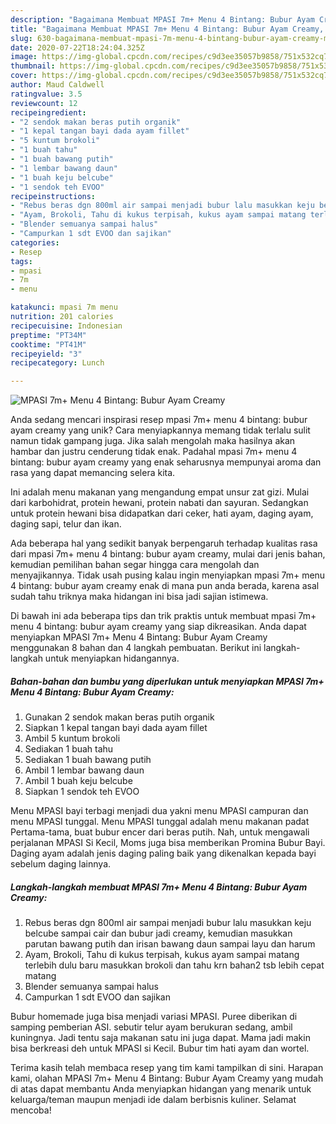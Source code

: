```yaml
---
description: "Bagaimana Membuat MPASI 7m+ Menu 4 Bintang: Bubur Ayam Creamy, Menggugah Selera"
title: "Bagaimana Membuat MPASI 7m+ Menu 4 Bintang: Bubur Ayam Creamy, Menggugah Selera"
slug: 630-bagaimana-membuat-mpasi-7m-menu-4-bintang-bubur-ayam-creamy-menggugah-selera
date: 2020-07-22T18:24:04.325Z
image: https://img-global.cpcdn.com/recipes/c9d3ee35057b9858/751x532cq70/mpasi-7m-menu-4-bintang-bubur-ayam-creamy-foto-resep-utama.jpg
thumbnail: https://img-global.cpcdn.com/recipes/c9d3ee35057b9858/751x532cq70/mpasi-7m-menu-4-bintang-bubur-ayam-creamy-foto-resep-utama.jpg
cover: https://img-global.cpcdn.com/recipes/c9d3ee35057b9858/751x532cq70/mpasi-7m-menu-4-bintang-bubur-ayam-creamy-foto-resep-utama.jpg
author: Maud Caldwell
ratingvalue: 3.5
reviewcount: 12
recipeingredient:
- "2 sendok makan beras putih organik"
- "1 kepal tangan bayi dada ayam fillet"
- "5 kuntum brokoli"
- "1 buah tahu"
- "1 buah bawang putih"
- "1 lembar bawang daun"
- "1 buah keju belcube"
- "1 sendok teh EVOO"
recipeinstructions:
- "Rebus beras dgn 800ml air sampai menjadi bubur lalu masukkan keju belcube sampai cair dan bubur jadi creamy, kemudian masukkan parutan bawang putih dan irisan bawang daun sampai layu dan harum"
- "Ayam, Brokoli, Tahu di kukus terpisah, kukus ayam sampai matang terlebih dulu baru masukkan brokoli dan tahu krn bahan2 tsb lebih cepat matang"
- "Blender semuanya sampai halus"
- "Campurkan 1 sdt EVOO dan sajikan"
categories:
- Resep
tags:
- mpasi
- 7m
- menu

katakunci: mpasi 7m menu 
nutrition: 201 calories
recipecuisine: Indonesian
preptime: "PT34M"
cooktime: "PT41M"
recipeyield: "3"
recipecategory: Lunch

---
```



![MPASI 7m+ Menu 4 Bintang: Bubur Ayam Creamy](https://img-global.cpcdn.com/recipes/c9d3ee35057b9858/751x532cq70/mpasi-7m-menu-4-bintang-bubur-ayam-creamy-foto-resep-utama.jpg)

Anda sedang mencari inspirasi resep mpasi 7m+ menu 4 bintang: bubur ayam creamy yang unik? Cara menyiapkannya memang tidak terlalu sulit namun tidak gampang juga. Jika salah mengolah maka hasilnya akan hambar dan justru cenderung tidak enak. Padahal mpasi 7m+ menu 4 bintang: bubur ayam creamy yang enak seharusnya mempunyai aroma dan rasa yang dapat memancing selera kita.

Ini adalah menu makanan yang mengandung empat unsur zat gizi. Mulai dari karbohidrat, protein hewani, protein nabati dan sayuran. Sedangkan untuk protein hewani bisa didapatkan dari ceker, hati ayam, daging ayam, daging sapi, telur dan ikan.

Ada beberapa hal yang sedikit banyak berpengaruh terhadap kualitas rasa dari mpasi 7m+ menu 4 bintang: bubur ayam creamy, mulai dari jenis bahan, kemudian pemilihan bahan segar hingga cara mengolah dan menyajikannya. Tidak usah pusing kalau ingin menyiapkan mpasi 7m+ menu 4 bintang: bubur ayam creamy enak di mana pun anda berada, karena asal sudah tahu triknya maka hidangan ini bisa jadi sajian istimewa.


Di bawah ini ada beberapa tips dan trik praktis untuk membuat mpasi 7m+ menu 4 bintang: bubur ayam creamy yang siap dikreasikan. Anda dapat menyiapkan MPASI 7m+ Menu 4 Bintang: Bubur Ayam Creamy menggunakan 8 bahan dan 4 langkah pembuatan. Berikut ini langkah-langkah untuk menyiapkan hidangannya.

<!--inarticleads1-->

##### Bahan-bahan dan bumbu yang diperlukan untuk menyiapkan MPASI 7m+ Menu 4 Bintang: Bubur Ayam Creamy:

1. Gunakan 2 sendok makan beras putih organik
1. Siapkan 1 kepal tangan bayi dada ayam fillet
1. Ambil 5 kuntum brokoli
1. Sediakan 1 buah tahu
1. Sediakan 1 buah bawang putih
1. Ambil 1 lembar bawang daun
1. Ambil 1 buah keju belcube
1. Siapkan 1 sendok teh EVOO


Menu MPASI bayi terbagi menjadi dua yakni menu MPASI campuran dan menu MPASI tunggal. Menu MPASI tunggal adalah menu makanan padat Pertama-tama, buat bubur encer dari beras putih. Nah, untuk mengawali perjalanan MPASI Si Kecil, Moms juga bisa memberikan Promina Bubur Bayi. Daging ayam adalah jenis daging paling baik yang dikenalkan kepada bayi sebelum daging lainnya. 

<!--inarticleads2-->

##### Langkah-langkah membuat MPASI 7m+ Menu 4 Bintang: Bubur Ayam Creamy:

1. Rebus beras dgn 800ml air sampai menjadi bubur lalu masukkan keju belcube sampai cair dan bubur jadi creamy, kemudian masukkan parutan bawang putih dan irisan bawang daun sampai layu dan harum
1. Ayam, Brokoli, Tahu di kukus terpisah, kukus ayam sampai matang terlebih dulu baru masukkan brokoli dan tahu krn bahan2 tsb lebih cepat matang
1. Blender semuanya sampai halus
1. Campurkan 1 sdt EVOO dan sajikan


Bubur homemade juga bisa menjadi variasi MPASI. Puree diberikan di samping pemberian ASI. sebutir telur ayam berukuran sedang, ambil kuningnya. Jadi tentu saja makanan satu ini juga dapat. Mama jadi makin bisa berkreasi deh untuk MPASI si Kecil. Bubur tim hati ayam dan wortel. 

Terima kasih telah membaca resep yang tim kami tampilkan di sini. Harapan kami, olahan MPASI 7m+ Menu 4 Bintang: Bubur Ayam Creamy yang mudah di atas dapat membantu Anda menyiapkan hidangan yang menarik untuk keluarga/teman maupun menjadi ide dalam berbisnis kuliner. Selamat mencoba!
